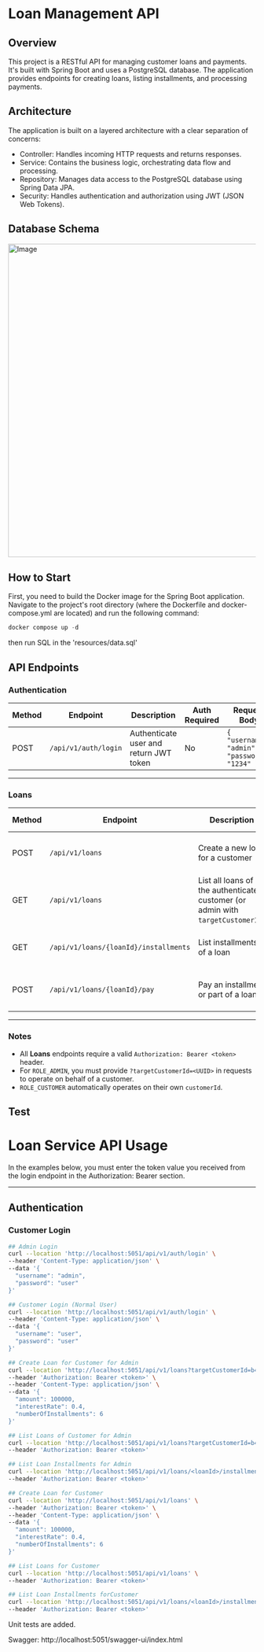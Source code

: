 # Loan Management API
## Overview
This project is a RESTful API for managing customer loans and payments. It's built with Spring Boot and uses a PostgreSQL database. The application provides endpoints for creating loans, listing installments, and processing payments.

## Architecture
The application is built on a layered architecture with a clear separation of concerns:

* Controller: Handles incoming HTTP requests and returns responses.
* Service: Contains the business logic, orchestrating data flow and processing.
* Repository: Manages data access to the PostgreSQL database using Spring Data JPA.
* Security: Handles authentication and authorization using JWT (JSON Web Tokens).


## Database Schema
<img width="712" height="637" alt="Image" src="https://github.com/user-attachments/assets/35ecd086-d8c7-46d7-b4a7-9558b7370e54" />

## How to Start
First, you need to build the Docker image for the Spring Boot application. Navigate to the project's root directory (where the Dockerfile and docker-compose.yml are located) and run the following command:

```javascript I'm A tab
docker compose up -d
```

then run SQL in the 'resources/data.sql'

## API Endpoints

### Authentication
| Method | Endpoint            | Description                       | Auth Required | Request Body | Response (200) Example |
|--------|---------------------|-----------------------------------|---------------|--------------|------------------------|
| POST   | `/api/v1/auth/login` | Authenticate user and return JWT token | No            | `{ "username": "admin", "password": "1234" }` | `{ "accessToken": "eyJhbGciOiJIUzI1NiIs..." }` |

---

### Loans
| Method | Endpoint                                | Description                                      | Auth Required | Request Params / Body | Response (200) Example |
|--------|------------------------------------------|--------------------------------------------------|---------------|------------------------|------------------------|
| POST   | `/api/v1/loans`                          | Create a new loan for a customer                 | Yes (Bearer)  | `Query: ?targetCustomerId=UUID (for admins) Body: { "amount": 10000, "term": 12 }` | `204 No Content` |
| GET    | `/api/v1/loans`                          | List all loans of the authenticated customer (or admin with `targetCustomerId`) | Yes (Bearer)  | `Query: ?targetCustomerId=UUID (for admins)` | `[ { "loanId": "123", "amount": 10000, "status": "ACTIVE" } ]` |
| GET    | `/api/v1/loans/{loanId}/installments`    | List installments of a loan                      | Yes (Bearer)  | `Query: ?targetCustomerId=UUID (for admins) Path: loanId (UUID)` | [ { "installmentId": "1", "dueDate": "2025-09-01", "amount": 1000, "status": "PAID" } ]` |
| POST   | `/api/v1/loans/{loanId}/pay`             | Pay an installment or part of a loan             | Yes (Bearer)  | `Query: ?targetCustomerId=UUID (for admins) Body: { "amount": 500 }` | `{ "isLoanFullyPaid": false, "totalPaidAmount": 500, "paidInstallmentCount": 1 }` |

---

### Notes
- All **Loans** endpoints require a valid `Authorization: Bearer <token>` header.  
- For `ROLE_ADMIN`, you must provide `?targetCustomerId=<UUID>` in requests to operate on behalf of a customer.  
- `ROLE_CUSTOMER` automatically operates on their own `customerId`.  


## Test

# Loan Service API Usage

In the examples below, you must enter the token value you received from the login endpoint in the Authorization: Bearer <token> section.

---

## Authentication

### Customer Login
```bash
## Admin Login
curl --location 'http://localhost:5051/api/v1/auth/login' \
--header 'Content-Type: application/json' \
--data '{
  "username": "admin",
  "password": "user"
}'

## Customer Login (Normal User)
curl --location 'http://localhost:5051/api/v1/auth/login' \
--header 'Content-Type: application/json' \
--data '{
  "username": "user",
  "password": "user"
}'

## Create Loan for Customer for Admin
curl --location 'http://localhost:5051/api/v1/loans?targetCustomerId=b4a66a3d-423c-411a-8e2b-2856f6a9c394' \
--header 'Authorization: Bearer <token>' \
--header 'Content-Type: application/json' \
--data '{
  "amount": 100000,
  "interestRate": 0.4,
  "numberOfInstallments": 6
}'

## List Loans of Customer for Admin
curl --location 'http://localhost:5051/api/v1/loans?targetCustomerId=b4a66a3d-423c-411a-8e2b-2856f6a9c394' \
--header 'Authorization: Bearer <token>'

## List Loan Installments for Admin
curl --location 'http://localhost:5051/api/v1/loans/<loanId>/installments?targetCustomerId=b4a66a3d-423c-411a-8e2b-2856f6a9c394' \
--header 'Authorization: Bearer <token>'

## Create Loan for Customer
curl --location 'http://localhost:5051/api/v1/loans' \
--header 'Authorization: Bearer <token>' \
--header 'Content-Type: application/json' \
--data '{
  "amount": 100000,
  "interestRate": 0.4,
  "numberOfInstallments": 6
}'

## List Loans for Customer
curl --location 'http://localhost:5051/api/v1/loans' \
--header 'Authorization: Bearer <token>'

## List Loan Installments forCustomer
curl --location 'http://localhost:5051/api/v1/loans/<loanId>/installments' \
--header 'Authorization: Bearer <token>'

```

Unit tests are added.

Swagger: http://localhost:5051/swagger-ui/index.html
